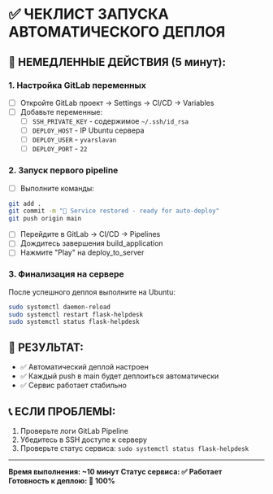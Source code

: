 # ✅ ЧЕКЛИСТ ЗАПУСКА АВТОМАТИЧЕСКОГО ДЕПЛОЯ

## 🚨 **НЕМЕДЛЕННЫЕ ДЕЙСТВИЯ (5 минут):**

### 1. Настройка GitLab переменных
- [ ] Откройте GitLab проект → Settings → CI/CD → Variables
- [ ] Добавьте переменные:
  - [ ] `SSH_PRIVATE_KEY` - содержимое `~/.ssh/id_rsa`
  - [ ] `DEPLOY_HOST` - IP Ubuntu сервера
  - [ ] `DEPLOY_USER` - `yvarslavan`
  - [ ] `DEPLOY_PORT` - `22`

### 2. Запуск первого pipeline
- [ ] Выполните команды:
```bash
git add .
git commit -m "🚀 Service restored - ready for auto-deploy"
git push origin main
```
- [ ] Перейдите в GitLab → CI/CD → Pipelines
- [ ] Дождитесь завершения build_application
- [ ] Нажмите "Play" на deploy_to_server

### 3. Финализация на сервере
После успешного деплоя выполните на Ubuntu:
```bash
sudo systemctl daemon-reload
sudo systemctl restart flask-helpdesk
sudo systemctl status flask-helpdesk
```

## 🎯 **РЕЗУЛЬТАТ:**
- ✅ Автоматический деплой настроен
- ✅ Каждый push в main будет деплоиться автоматически
- ✅ Сервис работает стабильно

## 📞 **ЕСЛИ ПРОБЛЕМЫ:**
1. Проверьте логи GitLab Pipeline
2. Убедитесь в SSH доступе к серверу
3. Проверьте статус сервиса: `sudo systemctl status flask-helpdesk`

---
**Время выполнения: ~10 минут**
**Статус сервиса: ✅ Работает**
**Готовность к деплою: 🚀 100%**
